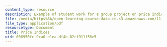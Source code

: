 ```yaml
---
content_type: resource
description: Example of student work for a group project on price indices.
file: /media/https%3A/open-learning-course-data-rc.s3.amazonaws.com/11-481j-analyzing-and-accounting-for-regional-economic-growth-spring-2009/006950fc9ca0e1eadf4b82cf911f56e5_MIT11_481Js09_sw03.pdf
file_type: application/pdf
resourcetype: Document
title: Price Indices
uid: 006950fc-9ca0-e1ea-df4b-82cf911f56e5
---
```

